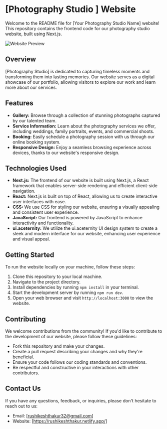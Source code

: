# [Photography Studio ] Website

Welcome to the README file for [Your Photography Studio Name] website! This repository contains the frontend code for our photography studio website, built using Next.js.

![Website Preview](website-preview.png)

## Overview

[Photography Studio] is dedicated to capturing timeless moments and transforming them into lasting memories. Our website serves as a digital showcase of our portfolio, allowing visitors to explore our work and learn more about our services.

## Features

- **Gallery:** Browse through a collection of stunning photographs captured by our talented team.
- **Service Information:** Learn about the photography services we offer, including weddings, family portraits, events, and commercial shoots.
- **Booking:** Easily schedule a photography session with us through our online booking system.
- **Responsive Design:** Enjoy a seamless browsing experience across devices, thanks to our website's responsive design.

## Technologies Used

- **Next.js:** The frontend of our website is built using Next.js, a React framework that enables server-side rendering and efficient client-side navigation.
- **React:** Next.js is built on top of React, allowing us to create interactive user interfaces with ease.
- **CSS:** We use CSS for styling our website, ensuring a visually appealing and consistent user experience.
- **JavaScript:** Our frontend is powered by JavaScript to enhance interactivity and functionality.
- **ui.aceternity:** We utilize the ui.aceternity UI design system to create a sleek and modern interface for our website, enhancing user experience and visual appeal.

## Getting Started

To run the website locally on your machine, follow these steps:

1. Clone this repository to your local machine.
2. Navigate to the project directory.
3. Install dependencies by running `npm install` in your terminal.
4. Start the development server by running `npm run dev`.
5. Open your web browser and visit `http://localhost:3000` to view the website.

## Contributing

We welcome contributions from the community! If you'd like to contribute to the development of our website, please follow these guidelines:

- Fork this repository and make your changes.
- Create a pull request describing your changes and why they're beneficial.
- Ensure your code follows our coding standards and conventions.
- Be respectful and constructive in your interactions with other contributors.

## Contact Us

If you have any questions, feedback, or inquiries, please don't hesitate to reach out to us:

- Email: [rushikeshthakur32@gmail.com]
- Website: [https://rushikeshthakur.netlify.app/]


